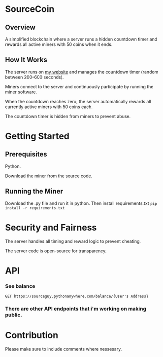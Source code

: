 # SourceCoin
## Overview

A simplified blockchain where a server runs a hidden countdown timer and rewards all active miners with 50 coins when it ends.

## How It Works
The server runs on [my website](sourceguy.pythonanywhere.com) and manages the countdown timer (random between 200–600 seconds).

Miners connect to the server and continuously participate by running the miner software.

When the countdown reaches zero, the server automatically rewards all currently active miners with 50 coins each.

The countdown timer is hidden from miners to prevent abuse.

# Getting Started
## Prerequisites
Python.

Download the miner from the source code.

## Running the Miner
Download the .py file and run it in python.
Then install requirements.txt
`pip install -r requirements.txt`

# Security and Fairness
The server handles all timing and reward logic to prevent cheating.

The server code is open-source for transparency.

# API

### See balance
`GET https://sourceguy.pythonanywhere.com/balance/{User's Address}`

### There are other API endpoints that i'm working on making public.


# Contribution
Please make sure to include comments where nessesary.
